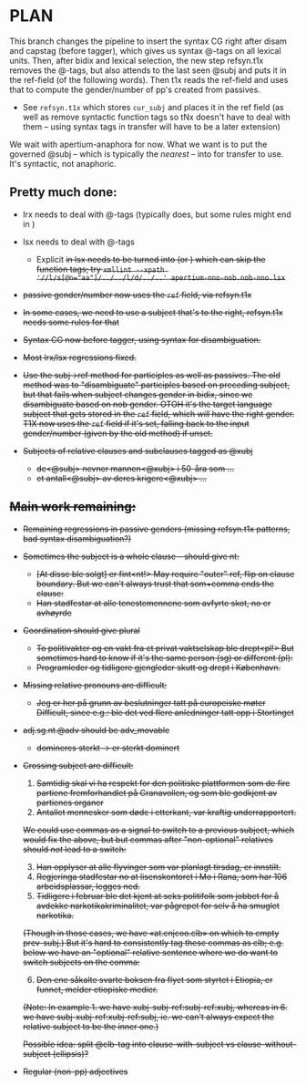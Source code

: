 # PLAN

This branch changes the pipeline to insert the syntax CG right after
disam and capstag (before tagger), which gives us syntax @-tags on all
lexical units. Then, after bidix and lexical selection, the new step
refsyn.t1x removes the @-tags, but also attends to the last seen @subj
and puts it in the ref-field (of the following words). Then t1x reads
the ref-field and uses that to compute the gender/number of pp's
created from passives.

- See `refsyn.t1x` which stores `cur_subj` and places it in the ref
  field (as well as remove syntactic function tags so tNx doesn't have
  to deal with them – using syntax tags in transfer will have to be a
  later extension)

We wait with apertium-anaphora for now. What we want is to put the
governed @subj – which is typically the *nearest* – into <clip
side="ref"> for transfer to use. It's syntactic, not anaphoric.

## Pretty much done:

- lrx needs to deal with @-tags (typically does, but some rules might
  end in <aa>)

- lsx needs to deal with @-tags
  - Explicit <s n="aa"/><d/> in lsx needs to be turned into <par n="d"/>
    (or <par n="d:"/>) which can skip the function tags; try
    `xmllint --xpath '//l/s[@n="aa"]/../../l/d/../..' apertium-nno-nob.nob-nno.lsx`

- passive gender/number now uses the `ref` field, via refsyn.t1x

- In some cases, we need to use a subject that's to the right,
  refsyn.t1x needs some rules for that

- Syntax CG now before tagger, using syntax for disambiguation.

- Most lrx/lsx regressions fixed.

- Use the subj→ref method for participles as well as passives. The old
  method was to "disambiguate" participles based on preceding subject,
  but that fails when subject changes gender in bidix, since we
  disambiguate based on nob gender. OTOH it's the target language
  subject that gets stored in the `ref` field, which *will* have the
  right gender. T1X now uses the `ref` field if it's set, falling back
  to the input gender/number (given by the old method) if unset.

- Subjects of relative clauses and subclauses tagged as @xubj
  - de<pl><@subj> nevner mannen<mf><@xubj> i 50-åra som …
  - et antall<sg><@subj> av deres krigere<pl><@xubj> …


## Main work remaining:

- Remaining regressions in passive genders (missing refsyn.t1x
  patterns, bad syntax disambiguation?)

- Sometimes the subject is a whole clause – should give nt:
  - [At disse<pl> ble solgt] er fint<nt!>
  May require "outer" ref, flip on clause boundary.
  But we can't always trust that som+comma ends the clause:
  - Han stadfestar at<nt> alle tenestemennene<pl> som avfyrte skot, no
    er avhøyrde<pl>

- Coordination should give plural
  - To politivakter og en vakt fra et privat vaktselskap ble drept<pl!>
  But sometimes hard to know if it's the same person (sg) or different (pl):
  - Programleder og tidligere gjengleder skutt og drept i København.

- Missing relative pronouns are difficult:
  - Jeg er her på grunn av beslutninger<pl> tatt<pl> på europeiske møter
  Difficult, since e.g.: ble det ved flere anledninger<pl> tatt<nt> opp i Stortinget

- adj.sg.nt.@adv should be adv_movable
  - domineres sterkt → er sterkt dominert

- Crossing subject are difficult:

  1. Samtidig skal vi ha respekt for den politiske plattformen<xubj> som de fire partiene<subj> fremforhandlet på Granavollen, og som ble godkjent<plattform> av partienes organer
  2. Antallet<subj> mennesker<xubj> som døde<menneske> i etterkant, var kraftig underrapportert<antall>.

  We could use commas as a signal to switch to a previous subject, which would fix the above, but
  but commas after "non-optional" relatives should *not* lead to a switch:

  3. Han<subj> opplyser at alle flyvinger<xubj> som var planlagt<flyvning> tirsdag, er innstilt<flyvning>.
  4. Regjeringa<subj> stadfestar no at lisenskontoret<subj> i Mo i Rana, som har<lisenskontoret> 106 arbeidsplassar, legges<lisenskontoret> ned.
  5. Tidligere i februar ble det<subj> kjent at seks politifolk<xubj> som jobbet for å avdekke narkotikakriminalitet, var pågrepet<folk> for selv å ha smuglet narkotika.

  (Though in those cases, we have «at.cnjcoo.clb» on which to empty prev-subj.)
  But it's hard to consistently tag these commas as clb; e.g. below we
  have an "optional" relative sentence where we do want to switch subjects
  on the comma:

  6. Den ene såkalte svarte boksen<subj> fra flyet<xubj> som styrtet<fly> i Etiopia, er funnet<boks>, melder etiopiske medier.

  (Note: In example 1. we have xubj-subj-ref:subj-ref:xubj, whereas
  in 6. we have subj-xubj-ref:xubj-ref:subj, ie. we can't always
  expect the relative subject to be the inner one.)

  Possible idea: split @clb-tag into clause-with-subject vs clause-without-subject (ellipsis)?


- Regular (non-pp) adjectives
